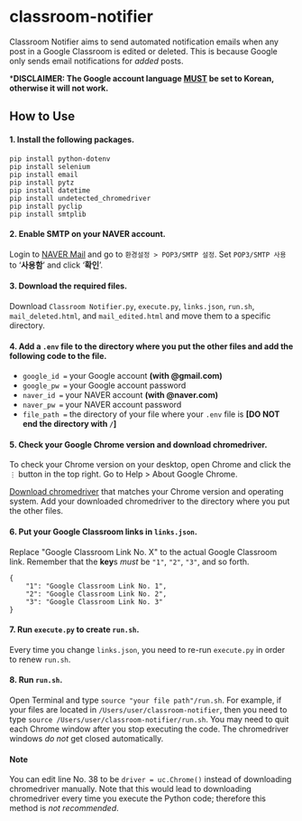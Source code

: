 # classroom-notifier
Classroom Notifier aims to send automated notification emails when any post in a Google Classroom is edited or deleted. This is because Google only sends email notifications for *added* posts.

***DISCLAIMER: The Google account language <ins>MUST</ins> be set to Korean, otherwise it will not work.**

## How to Use
#### 1. Install the following packages.
```
pip install python-dotenv
pip install selenium
pip install email
pip install pytz
pip install datetime
pip install undetected_chromedriver
pip install pyclip
pip install smtplib
```

#### 2. Enable SMTP on your NAVER account.
Login to [NAVER Mail](https://mail.naver.com) and go to `환경설정 > POP3/SMTP 설정`. Set `POP3/SMTP 사용` to ‘**사용함**’ and click ‘**확인**’.

#### 3. Download the required files.
Download `Classroom Notifier.py`, `execute.py`, `links.json`, `run.sh`, `mail_deleted.html`, and `mail_edited.html` and move them to a specific directory.

#### 4. Add a `.env` file to the directory where you put the other files and add the following code to the file.
* `google_id =` your Google account **(with @gmail.com)**
* `google_pw =` your Google account password
* `naver_id =` your NAVER account **(with @naver.com)**
* `naver_pw =` your NAVER account password
* `file_path =` the directory of your file where your `.env` file is **[DO NOT end the directory with `/`]**

#### 5. Check your Google Chrome version and download chromedriver.
To check your Chrome version on your desktop, open Chrome and click the `⋮` button in the top right. Go to Help > About Google Chrome.

[Download chromedriver](https://chromedriver.chromium.org/downloads) that matches your Chrome version and operating system. Add your downloaded chromedriver to the directory where you put the other files.

#### 6. Put your Google Classroom links in `links.json`.
Replace "Google Classroom Link No. X" to the actual Google Classroom link. Remember that the **key**s *must* be `"1"`, `"2"`, `"3"`, and so forth.
```
{
    "1": "Google Classroom Link No. 1",
    "2": "Google Classroom Link No. 2",
    "3": "Google Classroom Link No. 3"
}
```

#### 7. Run `execute.py` to create `run.sh`.
Every time you change `links.json`, you need to re-run `execute.py` in order to renew `run.sh`.

#### 8. Run `run.sh`.
Open Terminal and type `source "your file path"/run.sh`. For example, if your files are located in `/Users/user/classroom-notifier`, then you need to type `source /Users/user/classroom-notifier/run.sh`.
You may need to quit each Chrome window after you stop executing the code. The chromedriver windows *do not* get closed automatically.

#### Note
You can edit line No. 38 to be `driver = uc.Chrome()` instead of downloading chromedriver manually. Note that this would lead to downloading chromedriver every time you execute the Python code; therefore this method is *not recommended*.
